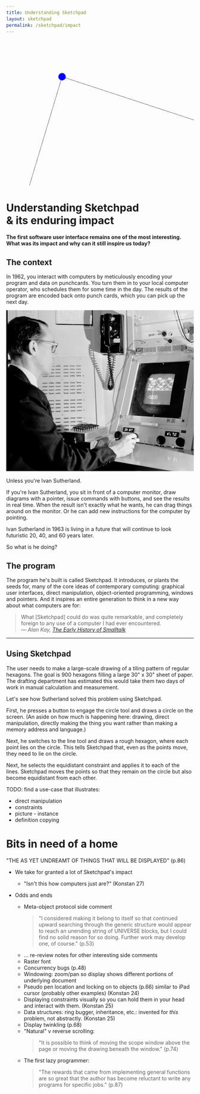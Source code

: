 ```yaml
---
title: Understanding Sketchpad
layout: sketchpad
permalink: /sketchpad/impact
---
```


<canvas height="512" width="512" id="sketchpad-canvas"></canvas>

<svg width="900" height="700">
  <line x1="150" y1="100" x2="30" y2="500" stroke="black" stroke-dasharray="-2" stroke-width="1" />
  <line x1="150" y1="100" x2="30" y2="500" stroke="white" stroke-dasharray="2" stroke-width="1" />
  <line x1="150" y1="100" x2="760" y2="300" stroke="black" stroke-dasharray="-2" stroke-width="1" />
  <line x1="150" y1="100" x2="760" y2="300" stroke="white" stroke-dasharray="2" stroke-width="1" />
  <circle cx="150" cy="100" r="10" fill="blue" />
  <circle cx="30" cy="500" r="10" fill="green" />
  <circle cx="760" cy="300" r="10" fill="red" />
</svg>

# Understanding Sketchpad<br><span>&amp; its enduring impact</span>

#### The first software user interface remains one of the most interesting. What was its impact and why can it still inspire us today?

## The context

In 1962, you interact with computers by meticulously encoding your program and data on punchcards. You turn them in to your local computer operator, who schedules them for some time in the day. The results of the program are encoded back onto punch cards, which you can pick up the next day.

<aside>
<img alt="1962-08-12, Ivan Sutherland using Sketchpad graphics program at the TX-2 Computer" src="/img/sketchpad/sutherland-using-sketchpad.jpg" />
</aside>

Unless you're Ivan Sutherland.

If you're Ivan Sutherland, you sit in front of a computer monitor, draw diagrams with a pointer, issue commands with buttons, and see the results in real time. When the result isn't exactly what he wants, he can drag things around on the monitor. Or he can add new instructions for the computer by pointing.

Ivan Sutherland in 1963 is living in a future that will continue to look futuristic 20, 40, and 60 years later.

So what is he doing?

## The program

The program he's built is called Sketchpad. It introduces, or plants the seeds for, many of the core ideas of contemporary computing: graphical user interfaces, direct manipulation, object-oriented programming, windows and pointers. And it inspires an entire generation to think in a new way about what computers are for:

<blockquote>What [Sketchpad] could do was quite remarkable, and completely foreign to any use of a computer I had ever encountered.<br><cite>&mdash; Alan Kay, <a href="https://worrydream.com/EarlyHistoryOfSmalltalk/">The Early History of Smalltalk</a></cite></blockquote>

<hr>

## Using Sketchpad

The user needs to make a large-scale drawing of a tiling pattern of regular hexagons. The goal is 900 hexagons filling a large 30" x 30" sheet of paper. The drafting department has estimated this would take them two days of work in manual calculation and measurement.

Let's see how Sutherland solved this problem using Sketchpad.

First, he presses a button to engage the circle tool and draws a circle on the screen. (An aside on how much is happening here: drawing, direct manipulation, directly making the thing you want rather than making a memory address and language.)

Next, he switches to the line tool and draws a rough hexagon, where each point lies on the circle. This tells Sketchpad that, even as the points move, they need to lie on the circle.

Next, he selects the equidistant constraint and applies it to each of the lines. Sketchpad moves the points so that they remain on the circle but also become equidistant from each other.

TODO: find a use-case that illustrates:

- direct manipulation
- constraints
- picture - instance
- definition copying

# Bits in need of a home

"THE AS YET UNDREAMT OF THINGS THAT WILL BE DISPLAYED" (p.86)

- We take for granted a lot of Sketchpad's impact

  - "Isn't this how computers just are?" (Konstan 27)

- Odds and ends

  - Meta-object protocol side comment
    > "I considered making it belong to itself so that continued upward searching through the generic structure would appear to reach an unending string of UNIVERSE blocks, but I could find no solid reason for so doing. Further work may develop one, of course." (p.53)
  - ... re-review notes for other interesting side comments
  - Raster font
  - Concurrency bugs (p.48)
  - Windowing: zoom/pan so display shows different portions of underlying document
  - Pseudo pen location and locking on to objects (p.66) similar to iPad cursor (probably other examples) (Konstan 24)
  - Displaying constraints visually so you can hold them in your head and interact with them. (Konstan 25)
  - Data structures: ring bugger, inheritance, etc.: invented for _this_ problem, not abstractly. (Konstan 25)
  - Display twinkling (p.68)
  - "Natural" v reverse scrolling:
    > "It is possible to think of moving the scope window above the page or moving the drawing beneath the window." (p.74)
  - The first lazy programmer:
    > "The rewards that came from implementing general functions are so great that the author has become reluctant to write any programs for specific jobs." (p.87)

<script>
  // src/lib.ts
function angle([x1, y1], [x2, y2]) {
  let dx = x2 - x1;
  let dy = y2 - y1;
  let collapsedAngle = Math.atan(dy / dx);
  let directionalAngle = collapsedAngle + (dx < 0 ? Math.PI : 0);
  return directionalAngle + (directionalAngle < 0 ? Math.PI * 2 : 0);
}
function distance([x1, y1], [x2, y2]) {
  return Math.sqrt(Math.pow(x2 - x1, 2) + Math.pow(y2 - y1, 2));
}
var clamp = (min, val, max) => {
  return Math.max(min, Math.min(val, max));
};
var sum = (a, b) => a + b;

// src/ring.ts
function createHen(parent) {
  let partialHen = {
    type: "hen",
    self: parent
  };
  let fakeCompleteHen = partialHen;
  fakeCompleteHen.next = fakeCompleteHen;
  fakeCompleteHen.prev = fakeCompleteHen;
  return fakeCompleteHen;
}
function clearHen(hen) {
  let current = hen.next;
  while (current.type === "chicken") {
    let next = current.next;
    emptyChicken(current);
    current = next;
  }
  hen.next = hen;
  hen.prev = hen;
}
function collectChickens(hen) {
  let r = [];
  let current = hen.next;
  while (current.type === "chicken") {
    r.push(current.self);
    current = current.next;
  }
  return r;
}
function mergeHens(hen, other) {
  if (other.next === other)
    return;
  let oldLast = hen.prev;
  oldLast.next = other.next;
  oldLast.next.prev = oldLast;
  other.prev.next = hen;
  hen.prev = other.prev;
  other.next = hen;
  other.prev = hen;
}
function isChicken(item) {
  return item && item.type === "chicken";
}
function createEmptyChicken(self) {
  let partialChicken = {
    type: "chicken",
    self
  };
  let fakeCompleteChicken = partialChicken;
  fakeCompleteChicken.next = fakeCompleteChicken;
  fakeCompleteChicken.prev = fakeCompleteChicken;
  return fakeCompleteChicken;
}
function emptyChicken(chicken) {
  chicken.next = chicken;
  chicken.prev = chicken;
}
function isEmptyChicken(chicken) {
  return chicken.next == chicken;
}
function chickenParent(chicken) {
  let current = chicken;
  while (current.type === "chicken") {
    current = current.next;
  }
  return current.self;
}
function addChicken(hen, child) {
  let lastSibling = hen.prev;
  let chicken = {
    type: "chicken",
    self: child,
    prev: lastSibling,
    next: hen
  };
  lastSibling.next = chicken;
  hen.prev = chicken;
  return chicken;
}
function removeChicken(chicken) {
  if (isEmptyChicken(chicken))
    return;
  [chicken.next.prev, chicken.prev.next] = [chicken.prev, chicken.next];
  emptyChicken(chicken);
}

// src/constraint.ts
class Constraint {
  picture;
  constructor(picture) {
    this.picture = addChicken(picture, this);
  }
  display(_d, _displayTransform) {
  }
  remove() {
    removeChicken(this.picture);
  }
}

class SameXConstraint extends Constraint {
  p1;
  p2;
  picture;
  constructor(p1, p2, picture) {
    super(picture);
    this.p1 = addChicken(p1.constraints, this);
    this.p2 = addChicken(p2.constraints, this);
    this.picture = createEmptyChicken(this);
  }
  remove() {
    super.remove();
    removeChicken(this.p1);
    removeChicken(this.p2);
  }
  get x1() {
    return chickenParent(this.p1).x;
  }
  get x2() {
    return chickenParent(this.p2).x;
  }
  error() {
    return Math.abs(this.x1 - this.x2);
  }
  name() {
    return "X";
  }
  ncon() {
    return 1;
  }
  chvar() {
    return 2;
  }
}

class SameYConstraint extends Constraint {
  p1;
  p2;
  picture;
  constructor(p1, p2, picture) {
    super(picture);
    this.p1 = addChicken(p1.constraints, this);
    this.p2 = addChicken(p2.constraints, this);
    this.picture = createEmptyChicken(this);
  }
  remove() {
    super.remove();
    removeChicken(this.p1);
    removeChicken(this.p2);
  }
  get y1() {
    return chickenParent(this.p1).y;
  }
  get y2() {
    return chickenParent(this.p2).y;
  }
  error() {
    return Math.abs(this.y1 - this.y2);
  }
  name() {
    return "Y";
  }
  ncon() {
    return 1;
  }
  chvar() {
    return 2;
  }
}

class PointOnLineConstraint extends Constraint {
  point;
  end1;
  end2;
  constructor(point, end1, end2, picture) {
    super(picture);
    this.point = addChicken(point.constraints, this);
    this.end1 = addChicken(end1.constraints, this);
    this.end2 = addChicken(end2.constraints, this);
  }
  remove() {
    super.remove();
    removeChicken(this.point);
    removeChicken(this.end1);
    removeChicken(this.end2);
  }
  get pointPosition() {
    let point = chickenParent(this.point);
    return [point.x, point.y];
  }
  get end1Position() {
    let end1 = chickenParent(this.end1);
    return [end1.x, end1.y];
  }
  get end2Position() {
    let end2 = chickenParent(this.end2);
    return [end2.x, end2.y];
  }
  error() {
    let end1 = this.end1Position;
    let end2 = this.end2Position;
    let point = this.pointPosition;
    let dist = distance(end1, point);
    let theta = angle(end1, end2) - angle(end1, point);
    let errorOrthogonal = dist * Math.sin(theta);
    let pointParallelDistance = dist * Math.cos(theta);
    let end2Distance = distance(end1, end2);
    let errorParallel = 0;
    if (pointParallelDistance < 0) {
      errorParallel = -pointParallelDistance;
    }
    if (pointParallelDistance > end2Distance) {
      errorParallel = pointParallelDistance - end2Distance;
    }
    return Math.sqrt(Math.pow(errorOrthogonal, 2) + Math.pow(errorParallel, 2));
  }
  name() {
    return "L";
  }
  ncon() {
    return 2;
  }
  chvar() {
    return 2;
  }
}
class PointOnArcConstraint extends Constraint {
  point;
  center;
  start;
  end;
  constructor(point, center, start, end, picture) {
    super(picture);
    this.point = addChicken(point.constraints, this);
    this.center = addChicken(center.constraints, this);
    this.start = addChicken(start.constraints, this);
    this.end = addChicken(end.constraints, this);
  }
  remove() {
    super.remove();
    removeChicken(this.point);
    removeChicken(this.center);
    removeChicken(this.start);
    removeChicken(this.end);
  }
  get pointPosition() {
    let point = chickenParent(this.point);
    return [point.x, point.y];
  }
  get centerPosition() {
    let center = chickenParent(this.center);
    return [center.x, center.y];
  }
  get startPosition() {
    let start = chickenParent(this.start);
    return [start.x, start.y];
  }
  get endPosition() {
    let end = chickenParent(this.end);
    return [end.x, end.y];
  }
  error() {
    let center = this.centerPosition;
    let start = this.startPosition;
    let end = this.endPosition;
    let point = this.pointPosition;
    let dist = distance(center, point);
    let radius = distance(center, start);
    let radiusError = Math.abs(radius - dist);
    let startAngle = angle(center, start);
    let endAngle = angle(center, end);
    let pointAngle = angle(center, point);
    if (endAngle <= startAngle)
      endAngle += 2 * Math.PI;
    let angleError = 0;
    if (pointAngle < startAngle) {
      angleError = radius * (startAngle - pointAngle);
    } else if (pointAngle > endAngle) {
      angleError = radius * (pointAngle - endAngle);
    }
    return Math.sqrt(Math.pow(radiusError, 2) + Math.pow(angleError, 2));
  }
  name() {
    return "C";
  }
  ncon() {
    return 2;
  }
  chvar() {
    return 4;
  }
}

class SameDistanceConstraint extends Constraint {
  pa1;
  pa2;
  pb1;
  pb2;
  constructor(pa1, pa2, pb1, pb2, picture) {
    super(picture);
    this.pa1 = addChicken(pa1.constraints, this);
    this.pa2 = addChicken(pa2.constraints, this);
    this.pb1 = addChicken(pb1.constraints, this);
    this.pb2 = addChicken(pb2.constraints, this);
  }
  remove() {
    super.remove();
    removeChicken(this.pa1);
    removeChicken(this.pa2);
    removeChicken(this.pb1);
    removeChicken(this.pb2);
  }
  error() {
    let da = distance(chickenParent(this.pa1).position, chickenParent(this.pa2).position);
    let db = distance(chickenParent(this.pb1).position, chickenParent(this.pb2).position);
    return Math.abs(db - da);
  }
  name() {
    return "P";
  }
  ncon() {
    return 1;
  }
  chvar() {
    return 4;
  }
}

class PerpendicularConstraint extends Constraint {
  pa1;
  pa2;
  pb1;
  pb2;
  constructor(pa1, pa2, pb1, pb2, picture) {
    super(picture);
    this.pa1 = addChicken(pa1.constraints, this);
    this.pa2 = addChicken(pa2.constraints, this);
    this.pb1 = addChicken(pb1.constraints, this);
    this.pb2 = addChicken(pb2.constraints, this);
  }
  remove() {
    super.remove();
    removeChicken(this.pa1);
    removeChicken(this.pa2);
    removeChicken(this.pb1);
    removeChicken(this.pb2);
  }
  error() {
    let pa1 = chickenParent(this.pa1).position;
    let pa2 = chickenParent(this.pa2).position;
    let pb1 = chickenParent(this.pb1).position;
    let pb2 = chickenParent(this.pb2).position;
    let minD = Math.min(distance(pa1, pa2), distance(pb1, pb2));
    let angle1 = angle(pa1, pa2);
    let angle2 = angle(pb1, pb2);
    return Math.abs(Math.cos(Math.abs(angle2 - angle1)) * minD);
  }
  name() {
    return "+";
  }
  ncon() {
    return 1;
  }
  chvar() {
    return 4;
  }
}

class ParallelConstraint extends Constraint {
  pa1;
  pa2;
  pb1;
  pb2;
  constructor(pa1, pa2, pb1, pb2, picture) {
    super(picture);
    this.pa1 = addChicken(pa1.constraints, this);
    this.pa2 = addChicken(pa2.constraints, this);
    this.pb1 = addChicken(pb1.constraints, this);
    this.pb2 = addChicken(pb2.constraints, this);
  }
  remove() {
    super.remove();
    removeChicken(this.pa1);
    removeChicken(this.pa2);
    removeChicken(this.pb1);
    removeChicken(this.pb2);
  }
  error() {
    let pa1 = chickenParent(this.pa1).position;
    let pa2 = chickenParent(this.pa2).position;
    let pb1 = chickenParent(this.pb1).position;
    let pb2 = chickenParent(this.pb2).position;
    let minD = Math.min(distance(pa1, pa2), distance(pb1, pb2));
    let angle1 = angle(pa1, pa2);
    let angle2 = angle(pb1, pb2);
    return Math.abs(Math.sin(Math.abs(angle2 - angle1)) * minD);
  }
  name() {
    return "=";
  }
  ncon() {
    return 1;
  }
  chvar() {
    return 4;
  }
}

// src/document.ts
class Universe {
  currentPicture;
  pictures;
  movings;
  #runConstraints;
  constraintTimeout;
  constructor() {
    this.currentPicture = new Picture;
    this.pictures = [this.currentPicture];
    this.movings = createHen(this);
    this.#runConstraints = false;
  }
  set runConstraints(value) {
    if (this.constraintTimeout) {
      clearTimeout(this.constraintTimeout);
      this.constraintTimeout = undefined;
    }
    this.#runConstraints = value;
    if (this.#runConstraints)
      this.loop();
  }
  loop() {
    this.pictures.flatMap((p) => collectChickens(p.variables)).map((v) => v.satisfyConstraints());
    this.constraintTimeout = setTimeout(() => this.loop(), 10);
  }
  addPicture() {
    let p = new Picture;
    this.pictures.push(p);
    this.currentPicture = p;
    clearHen(this.movings);
    return p;
  }
  addMovings(items) {
    items.forEach((item) => item.startMoving(this.movings));
  }
  clearMovings() {
    clearHen(this.movings);
  }
  moveMovings([dx, dy]) {
    let moveds = new Set;
    collectChickens(this.movings).forEach((moving) => moving.move(dx, dy, moveds));
  }
  addPointInLineSegment(position) {
    let picture = this.currentPicture;
    let current = this.movings.next;
    if (isChicken(current.next))
      throw new Error("Cannot draw line while more than one item is moving");
    if (isChicken(current) && !(current.self instanceof Point))
      throw new Error("Cannot draw line while current moving is not a Point.");
    let p1 = position instanceof Point ? position : picture.addPoint(position);
    let p0 = current.self instanceof Point ? current.self : picture.addPoint([p1.x, p1.y]);
    let l = picture.addLine(p0, p1);
    if (isChicken(current))
      removeChicken(current);
    addChicken(this.movings, p1);
    return p1;
  }
  display(d, dt) {
    this.currentPicture.display(d, dt);
  }
}

class Picture {
  parts;
  variables;
  constraints;
  attachers;
  instances;
  constructor() {
    this.parts = createHen(this);
    this.variables = createHen(this);
    this.constraints = createHen(this);
    this.attachers = createHen(this);
    this.instances = createHen(this);
  }
  display(d, dt) {
    let current = this.parts.next;
    while (isChicken(current)) {
      current.self.display(d, dt);
      current = current.next;
    }
  }
  addSameXConstraint(p1, p2) {
    return new SameXConstraint(p1, p2, this.constraints);
  }
  addSameYConstraint(p1, p2) {
    return new SameYConstraint(p1, p2, this.constraints);
  }
  addPointOnLineConstraint(p, end1, end2) {
    return new PointOnLineConstraint(p, end1, end2, this.constraints);
  }
  addPointOnArcConstraint(p, center, start, end) {
    return new PointOnArcConstraint(p, center, start, end, this.constraints);
  }
  addSameDistanceConstraint(pa1, pa2, pb1, pb2) {
    return new SameDistanceConstraint(pa1, pa2, pb1, pb2, this.constraints);
  }
  addPerpendicularConstraint(pa1, pa2, pb1, pb2) {
    return new PerpendicularConstraint(pa1, pa2, pb1, pb2, this.constraints);
  }
  addParallelConstraint(pa1, pa2, pb1, pb2) {
    return new ParallelConstraint(pa1, pa2, pb1, pb2, this.constraints);
  }
  addPoint(position) {
    return new Point(position, this.parts, this.variables);
  }
  addLine(start, end) {
    return new Line(start.linesAndArcs, end.linesAndArcs, this.parts);
  }
  addArc(center, start, end) {
    let arc = new Arc(center.linesAndArcs, start.linesAndArcs, end.linesAndArcs, this.parts);
    this.addPointOnArcConstraint(end, center, start, end);
    return arc;
  }
  addInstance(ofPicture, cx = 0, cy = 0, zoom = 1, rotation = 0) {
    return new Instance(this.variables, this.parts, ofPicture, [cx, cy], zoom, rotation);
  }
}

class Variable {
  isVariable;
  constraints;
  constructor(variables) {
    this.isVariable = addChicken(variables, this);
    this.constraints = createHen(this);
  }
  error() {
    let cs = collectChickens(this.constraints);
    return cs.map((c) => Math.pow(c.error(), 2)).reduce(sum, 0);
  }
  merge(other) {
    removeChicken(other.isVariable);
    mergeHens(this.constraints, other.constraints);
    return this;
  }
  remove() {
    removeChicken(this.isVariable);
    collectChickens(this.constraints).forEach((c) => c.remove());
  }
}

class Instance extends Variable {
  cx;
  cy;
  zoom;
  rotation;
  inPicture;
  ofPicture;
  constructor(variables, inPicture, ofPicture, [cx, cy] = [0, 0], zoom = 0.5, rotation = 0) {
    super(variables);
    this.cx = cx;
    this.cy = cy;
    this.zoom = zoom;
    this.rotation = rotation;
    this.inPicture = addChicken(inPicture, this);
    this.ofPicture = addChicken(ofPicture.instances, this);
  }
  error() {
    let cs = collectChickens(this.constraints);
    return cs.map((c) => c.error()).reduce(sum, 0);
  }
  display(d, displayTransform) {
    const dt = ([x, y]) => {
      let scaledX = x * this.zoom;
      let scaledY = y * this.zoom;
      return displayTransform([
        scaledX * Math.cos(this.rotation) - scaledY * Math.sin(this.rotation) + this.cx,
        scaledX * Math.sin(this.rotation) + scaledY * Math.cos(this.rotation) + this.cy
      ]);
    };
    let instance = this;
    let drawonableWithoutAttribution = {
      drawPoint(point, item) {
        return d.drawPoint(point, instance);
      },
      drawLine(start, end, item) {
        return d.drawLine(start, end, instance);
      }
    };
    chickenParent(this.ofPicture).display(drawonableWithoutAttribution, dt);
  }
  satisfyConstraints() {
  }
}

class Arc {
  center;
  start;
  end;
  attacher;
  picture;
  moving;
  constructor(center, start, end, picture) {
    this.center = addChicken(center, this);
    this.start = addChicken(start, this);
    this.end = addChicken(end, this);
    this.picture = addChicken(picture, this);
    this.attacher = createEmptyChicken(this);
    this.moving = createEmptyChicken(this);
  }
  remove() {
    removeChicken(this.center);
    removeChicken(this.start);
    removeChicken(this.end);
    removeChicken(this.picture);
    removeChicken(this.attacher);
    removeChicken(this.moving);
  }
  isMoving() {
    return !isEmptyChicken(this.moving);
  }
  startMoving(movings) {
    this.moving = addChicken(movings, this);
  }
  endMoving() {
    removeChicken(this.moving);
  }
  get centerPosition() {
    return chickenParent(this.center).position;
  }
  get startPosition() {
    return chickenParent(this.start).position;
  }
  get endPosition() {
    return chickenParent(this.end).position;
  }
  display(d, dt) {
    let center = this.centerPosition;
    let start = this.startPosition;
    let end = this.endPosition;
    let [cx, cy] = center;
    let [x, y] = start;
    let r = distance(center, start);
    let startAngle = angle(center, start);
    let endAngle = angle(center, end);
    if (endAngle <= startAngle) {
      endAngle += 2 * Math.PI;
    }
    let arcRadians = endAngle - startAngle;
    if (arcRadians < 0)
      arcRadians += 2 * Math.PI;
    let steps = 0;
    while (steps++ < arcRadians * r) {
      d.drawPoint(dt([x, y]), this);
      x = x - 1 / r * (y - cy);
      y = y + 1 / r * (x - cx);
    }
  }
  move(dx, dy, moved) {
  }
  constrainPoint(point) {
    chickenParent(this.picture).addPointOnArcConstraint(point, chickenParent(this.center), chickenParent(this.start), chickenParent(this.end));
  }
}

class Line {
  start;
  end;
  attacher;
  picture;
  moving;
  constructor(start, end, picture) {
    this.start = addChicken(start, this);
    this.end = addChicken(end, this);
    this.picture = addChicken(picture, this);
    this.attacher = createEmptyChicken(this);
    this.moving = createEmptyChicken(this);
  }
  remove() {
    removeChicken(this.start);
    removeChicken(this.end);
    removeChicken(this.picture);
    removeChicken(this.attacher);
    removeChicken(this.moving);
  }
  isMoving() {
    return !isEmptyChicken(this.moving);
  }
  startMoving(movings) {
    this.moving = addChicken(movings, this);
  }
  endMoving() {
    removeChicken(this.moving);
  }
  display(d, dt) {
    d.drawLine(dt(this.startPosition), dt(this.endPosition), this);
  }
  move(dx, dy, moved) {
  }
  bounds() {
    return { xMin: 0, xMax: 0, yMin: 0, yMax: 0 };
  }
  get startPoint() {
    return chickenParent(this.start);
  }
  get endPoint() {
    return chickenParent(this.end);
  }
  get startPosition() {
    let p = this.startPoint;
    return [p.x, p.y];
  }
  get endPosition() {
    let p = this.endPoint;
    return [p.x, p.y];
  }
  constrainPoint(point) {
    chickenParent(this.picture).addPointOnLineConstraint(point, this.startPoint, this.endPoint);
  }
}

class Point extends Variable {
  x;
  y;
  attacher;
  picture;
  linesAndArcs;
  instancePointConstraints;
  moving;
  constructor([x, y], picture, variables) {
    super(variables);
    this.x = x;
    this.y = y;
    this.picture = addChicken(picture, this);
    this.instancePointConstraints = createHen(this);
    this.linesAndArcs = createHen(this);
    this.moving = createEmptyChicken(this);
    this.attacher = createEmptyChicken(this);
  }
  remove() {
    super.remove();
    removeChicken(this.picture);
    collectChickens(this.linesAndArcs).forEach((s) => s.remove());
  }
  merge(other) {
    this.x = other.x;
    this.y = other.y;
    mergeHens(this.instancePointConstraints, other.instancePointConstraints);
    mergeHens(this.linesAndArcs, other.linesAndArcs);
    if (isEmptyChicken(this.moving)) {
      other.moving.self = this;
    } else {
      removeChicken(other.moving);
    }
    if (isEmptyChicken(this.attacher)) {
      other.attacher.self = this;
    } else {
      removeChicken(other.attacher);
    }
    super.merge(other);
    removeChicken(other.picture);
    return this;
  }
  isMoving() {
    return !isEmptyChicken(this.moving);
  }
  startMoving(movings) {
    this.moving = addChicken(movings, this);
  }
  endMoving() {
    removeChicken(this.moving);
  }
  satisfyConstraints() {
    let minDifference = 0.5;
    let e0 = this.error();
    this.x += 1;
    let exp = this.error();
    this.x -= 2;
    let exn = this.error();
    this.x += 1;
    if (exp < exn && e0 - exp > minDifference) {
      this.x += 1;
      e0 = exp;
    } else if (e0 - exn > minDifference) {
      this.x -= 1;
      e0 = exn;
    }
    this.y += 1;
    let eyp = this.error();
    this.y -= 2;
    let eyn = this.error();
    this.y += 1;
    if (eyp < eyn && e0 - eyp > minDifference) {
      this.y += 1;
    } else if (e0 - eyn > minDifference) {
      this.y -= 1;
    }
  }
  display(d, dt) {
    d.drawPoint(dt([this.x, this.y]), this);
  }
  move(dx, dy, moveds) {
    if (moveds.has(this))
      return;
    this.x += dx;
    this.y += dy;
    moveds.add(this);
  }
  bounds() {
    return { xMin: 0, xMax: 0, yMin: 0, yMax: 0 };
  }
  get position() {
    return [this.x, this.y];
  }
}

// src/display.ts
class DisplayFile {
  pixels;
  cx;
  cy;
  zoom;
  logicalWidth = 1024;
  logicalHeight = 1024;
  mousePosition;
  pointNearestCursor;
  shapesNearCursor;
  constructor() {
    this.cx = 0;
    this.cy = 0;
    this.zoom = 0.5;
    this.pixels = [];
    this.mousePosition = [0, 0];
    this.pointNearestCursor = undefined;
    this.shapesNearCursor = new Set;
  }
  displayTransform() {
    return ([x, y]) => {
      return [
        Math.round((x - this.cx) * this.zoom) + this.logicalWidth / 2,
        Math.round((this.cy - y) * this.zoom) + this.logicalHeight / 2
      ];
    };
  }
  inverseDisplayTransform() {
    return ([x, y]) => {
      return [
        (x - this.logicalWidth / 2) / this.zoom + this.cx,
        -(y - this.logicalHeight / 2) / this.zoom + this.cy
      ];
    };
  }
  clear() {
    this.pixels = [];
    this.pointNearestCursor = undefined;
    this.shapesNearCursor.clear();
  }
  twinkle() {
    let times = this.pixels.length;
    for (let i = 0;i < times; i++) {
      let j = Math.floor(Math.random() * times);
      let k = Math.floor(Math.random() * times);
      [this.pixels[j], this.pixels[k]] = [this.pixels[k], this.pixels[j]];
    }
  }
  drawPoint([x, y], item) {
    if (x < 0 || x > this.logicalWidth)
      return;
    if (y < 0 || y > this.logicalHeight)
      return;
    this.pixels.push([x, y]);
    if (item instanceof Point) {
      if (!isEmptyChicken(item.moving))
        return;
      let d = distance([x, y], this.mousePosition);
      if (d > 6)
        return;
      let dCurrent = this.pointNearestCursor ? distance(this.pointNearestCursor.position, this.mousePosition) : Infinity;
      if (d > dCurrent)
        return;
      this.pointNearestCursor = item;
    } else if (item instanceof Arc || item instanceof Line) {
      if (!isEmptyChicken(item.moving))
        return;
      let d = distance([x, y], this.mousePosition);
      if (d > 4)
        return;
      this.shapesNearCursor.add(item);
    }
  }
  drawLine([x1, y1], [x2, y2], item) {
    let xdiff = Math.abs(x2 - x1);
    let ydiff = Math.abs(y2 - y1);
    let steps = Math.max(xdiff, ydiff);
    let dx = (x2 - x1) / steps;
    let dy = (y2 - y1) / steps;
    let x = x1;
    let y = y1;
    for (let i = 0;i < steps; i++) {
      let xNext = x + dx;
      let yNext = y + dy;
      this.drawPoint([Math.round(xNext), Math.round(yNext)], item);
      x = xNext;
      y = yNext;
    }
  }
}
class Mode {
  universe;
  displayFile;
  constructor(universe, displayFile) {
    this.universe = universe;
    this.displayFile = displayFile;
  }
  cursorMoved(dx, dy) {
  }
  buttonDown(position) {
  }
  buttonUp(position) {
  }
  cleanup() {
  }
}

class LineMode extends Mode {
  constructor() {
    super(...arguments);
  }
  movingPoint;
  buttonDown(position) {
    if (this.displayFile.pointNearestCursor && this.movingPoint) {
      this.displayFile.pointNearestCursor.merge(this.movingPoint);
      this.universe.clearMovings();
      this.movingPoint = undefined;
    } else {
      let toPoint = this.universe.currentPicture.addPoint(position);
      let fromPoint = this.movingPoint || this.displayFile.pointNearestCursor || this.universe.currentPicture.addPoint(position);
      this.universe.currentPicture.addLine(fromPoint, toPoint);
      if (!this.displayFile.pointNearestCursor) {
        this.displayFile.shapesNearCursor.forEach((shape) => {
          shape.constrainPoint(fromPoint);
        });
      }
      this.universe.clearMovings();
      this.universe.addMovings([toPoint]);
      this.movingPoint = toPoint;
    }
  }
  cursorMoved(dx, dy) {
    this.universe.moveMovings([dx, dy]);
  }
  cleanup() {
    this.universe.clearMovings();
  }
}

class PauseMode extends Mode {
  constructor(universe, displayFile) {
    super(universe, displayFile);
    this.universe.runConstraints = false;
    const { constraints, parts } = this.universe.currentPicture;
    console.log({
      constraints: collectChickens(constraints),
      parts: collectChickens(parts)
    });
  }
  cleanup() {
    this.universe.runConstraints = true;
  }
}

class ArcMode extends Mode {
  constructor() {
    super(...arguments);
  }
  arc;
  next;
  makeCurrentPoint(position) {
    let nearPoint = this.displayFile.pointNearestCursor;
    if (nearPoint)
      return nearPoint;
    let newPoint = this.universe.currentPicture.addPoint(position);
    this.displayFile.shapesNearCursor.forEach((shape) => {
      shape.constrainPoint(newPoint);
    });
    return newPoint;
  }
  buttonUp(position) {
    if (!this.arc) {
      let center = this.makeCurrentPoint(position);
      let start = this.universe.currentPicture.addPoint(position);
      let end = this.universe.currentPicture.addPoint(position);
      this.arc = this.universe.currentPicture.addArc(center, start, end);
      this.universe.addMovings([start, end]);
      this.next = "start";
      this.universe.runConstraints = false;
    } else if (this.next === "start") {
      let currentPoint = this.makeCurrentPoint(position);
      currentPoint.merge(chickenParent(this.arc.start));
      this.universe.clearMovings();
      this.universe.addMovings([chickenParent(this.arc.end)]);
      this.next = "end";
    } else {
      let currentPoint = this.makeCurrentPoint(position);
      currentPoint.merge(chickenParent(this.arc.end));
      this.universe.clearMovings();
      this.arc = undefined;
      this.universe.runConstraints = true;
    }
  }
  cursorMoved(dx, dy) {
    this.universe.moveMovings([dx, dy]);
  }
  cleanup() {
    this.universe.clearMovings();
    this.universe.runConstraints = true;
  }
}

class MoveMode extends Mode {
  constructor() {
    super(...arguments);
  }
  state = "waiting";
  buttonDown(_position) {
    if (this.state != "waiting") {
      console.error(`Received buttonDown in unexpected state: ${this.state}`);
      return;
    }
    if (this.displayFile.pointNearestCursor) {
      this.state = "dragging";
      this.universe.addMovings([this.displayFile.pointNearestCursor]);
      this.universe.runConstraints = false;
    } else {
      this.state = "panning";
    }
  }
  cursorMoved(dx, dy) {
    switch (this.state) {
      case "dragging":
        this.universe.moveMovings([dx, dy]);
        return;
      case "panning":
        this.displayFile.cx -= dx;
        this.displayFile.cy -= dy;
        return;
    }
  }
  buttonUp() {
    this.universe.clearMovings();
    this.universe.runConstraints = true;
    this.state = "waiting";
  }
  cleanup() {
    this.universe.clearMovings();
    this.universe.runConstraints = true;
  }
}
class PerpendicularConstraintMode extends Mode {
  constructor() {
    super(...arguments);
  }
  state = { state: "start" };
  buttonDown(_position) {
    function isLine(shape) {
      return shape instanceof Line;
    }
    let currentLine = [...this.displayFile.shapesNearCursor].find(isLine);
    if (this.state.state === "start") {
      if (currentLine)
        this.state = { state: "first", previousLine: currentLine };
    } else {
      if (currentLine) {
        let firstLine = this.state.previousLine;
        this.universe.currentPicture.addPerpendicularConstraint(firstLine.startPoint, firstLine.endPoint, currentLine.startPoint, currentLine.endPoint);
        this.state.previousLine = currentLine;
      }
    }
  }
}

class Display {
  #universe;
  #displayFile;
  #canvas;
  #pixelsPerDraw = 2000;
  #pixelIndex = 0;
  #mode;
  constructor(df, canvas, universe) {
    this.#displayFile = df;
    this.#canvas = canvas;
    this.#universe = universe;
    let xScale = canvas.width / this.#displayFile.logicalWidth;
    let yScale = canvas.height / this.#displayFile.logicalHeight;
    canvas.getContext("2d")?.scale(xScale, yScale);
    this.#mode = new MoveMode(universe, df);
    this.loop();
    this.#canvas.style.cursor = "none";
    this.#canvas.addEventListener("wheel", (e) => {
      e.preventDefault();
      let zoom = this.#displayFile.zoom;
      zoom += e.deltaY * -0.01;
      zoom = clamp(0.1, zoom, 10);
      this.#displayFile.zoom = zoom;
    });
    let prevMX = 0;
    let prevMY = 0;
    let docPosition = (canvasPosition) => this.#displayFile.inverseDisplayTransform()(canvasPosition);
    this.#canvas.addEventListener("mousemove", (e) => {
      let mx = e.offsetX / xScale;
      let my = e.offsetY / yScale;
      this.#displayFile.mousePosition = [mx, my];
      let dx = (mx - prevMX) / this.#displayFile.zoom;
      let dy = -(my - prevMY) / this.#displayFile.zoom;
      this.#mode.cursorMoved(dx, dy);
      prevMX = mx;
      prevMY = my;
    });
    this.#canvas.addEventListener("mousedown", (e) => {
      this.#mode.buttonDown(this.#displayFile.inverseDisplayTransform()([
        e.offsetX / xScale,
        e.offsetY / yScale
      ]));
    });
    this.#canvas.addEventListener("mouseup", (e) => {
      this.#mode.buttonUp(this.#displayFile.inverseDisplayTransform()([
        e.offsetX / xScale,
        e.offsetY / yScale
      ]));
    });
    this.#canvas.ownerDocument.addEventListener("keyup", (e) => {
      let key = e.key;
      let modeClass = key === "l" ? LineMode : key === "m" ? MoveMode : key === "a" ? ArcMode : key === "c" ? PerpendicularConstraintMode : key === "p" ? PauseMode : undefined;
      if (modeClass && !(this.#mode instanceof modeClass)) {
        this.#mode.cleanup();
        this.#mode = new modeClass(this.#universe, this.#displayFile);
      }
    });
  }
  loop() {
    this.#displayFile.twinkle();
    this.render();
    requestAnimationFrame(() => this.loop());
  }
  render() {
    const ctx = this.#canvas.getContext("2d");
    if (!ctx)
      throw new Error("canot get canvas context");
    ctx.fillStyle = "rgb(30 30 30 / 40%)";
    ctx.fillRect(0, 0, this.#displayFile.logicalWidth, this.#displayFile.logicalHeight);
    ctx.fillStyle = "rgb(210 240 255 / 50%)";
    const pixels = this.#displayFile.pixels;
    if (pixels.length > 0) {
      let i = this.#pixelIndex;
      for (let j = 0;j < this.#pixelsPerDraw; j++) {
        i = (i + 1) % pixels.length;
        ctx.beginPath();
        ctx.arc(pixels[i][0], pixels[i][1], 1, 0, 2 * Math.PI);
        ctx.fill();
      }
      this.#pixelIndex = i;
    }
    let CURSOR_SIZE = 30;
    let CURSOR_STROKE = 2;
    let [mx, my] = this.#displayFile.mousePosition;
    ctx.fillRect(mx - CURSOR_SIZE / 2, my - CURSOR_STROKE / 2, CURSOR_SIZE, CURSOR_STROKE);
    ctx.fillRect(mx - CURSOR_STROKE / 2, my - CURSOR_SIZE / 2, CURSOR_STROKE, CURSOR_SIZE);
  }
}

// web/index.ts
var canvas = document.getElementById("sketchpad-canvas");
if (!canvas)
  throw new Error("Can't find canvas");
var u = new Universe;
u.runConstraints = true;
var arrowPic = u.currentPicture;
u.addPointInLineSegment([0, 100]);
var p1 = u.addPointInLineSegment([-20, 80]);
u.addPointInLineSegment([0, 100]);
var p2 = u.addPointInLineSegment([20, 80]);
u.addPointInLineSegment([0, 100]);
u.addPointInLineSegment([0, -100]);
var p3 = u.addPointInLineSegment([-20, -80]);
u.addPointInLineSegment([0, -100]);
var p4 = u.addPointInLineSegment([20, -80]);
arrowPic.addSameYConstraint(p1, p2);
arrowPic.addSameXConstraint(p1, p3);
arrowPic.addSameXConstraint(p2, p4);
arrowPic.addSameYConstraint(p3, p4);
var flowerPic = u.addPicture();
flowerPic.addInstance(arrowPic, 0, 0, 1, 0);
flowerPic.addInstance(arrowPic, 0, 0, 1, Math.PI / 6);
flowerPic.addInstance(arrowPic, 0, 0, 1, Math.PI / 3);
flowerPic.addInstance(arrowPic, 0, 0, 1, 3 * Math.PI / 6);
flowerPic.addInstance(arrowPic, 0, 0, 1, 2 * Math.PI / 3);
flowerPic.addInstance(arrowPic, 0, 0, 1, 5 * Math.PI / 6);
var rivetPic = u.addPicture();
var topLeft = rivetPic.addPoint([-90, 100]);
var topRight = rivetPic.addPoint([100, 90]);
var bottomLeft = rivetPic.addPoint([-100, -110]);
var bottomRight = rivetPic.addPoint([200, -150]);
var center = rivetPic.addPoint([0, 0]);
var cStart = rivetPic.addPoint([250, 100]);
var cEnd = rivetPic.addPoint([-250, 100]);
rivetPic.addPointOnLineConstraint(center, topLeft, bottomRight);
rivetPic.addPointOnLineConstraint(center, topRight, bottomLeft);
rivetPic.addPointOnLineConstraint(topLeft, cStart, cEnd);
rivetPic.addPointOnLineConstraint(topRight, cStart, cEnd);
rivetPic.addPerpendicularConstraint(topLeft, bottomLeft, bottomLeft, bottomRight);
rivetPic.addPerpendicularConstraint(bottomLeft, bottomRight, bottomRight, topRight);
rivetPic.addParallelConstraint(bottomLeft, bottomRight, cStart, cEnd);
rivetPic.addLine(topLeft, bottomLeft);
rivetPic.addLine(bottomLeft, bottomRight);
rivetPic.addLine(bottomRight, topRight);
rivetPic.addLine(cStart, cEnd);
rivetPic.addArc(center, cStart, cEnd);
var hexagonPic = u.addPicture();
var c = hexagonPic.addPoint([0, 0]);
var start = hexagonPic.addPoint([200, 0]);
hexagonPic.addArc(c, start, start);
var h1 = hexagonPic.addPoint([200, 0]);
var h2 = hexagonPic.addPoint([80, -160]);
hexagonPic.addLine(h1, h2);
var h3 = hexagonPic.addPoint([-60, -160]);
hexagonPic.addLine(h2, h3);
var h4 = hexagonPic.addPoint([-190, 10]);
hexagonPic.addLine(h3, h4);
var h5 = hexagonPic.addPoint([-70, 140]);
hexagonPic.addLine(h4, h5);
var h6 = hexagonPic.addPoint([70, 150]);
hexagonPic.addLine(h5, h6);
hexagonPic.addLine(h6, h1);
hexagonPic.addPointOnArcConstraint(h1, c, start, start);
hexagonPic.addPointOnArcConstraint(h2, c, start, start);
hexagonPic.addPointOnArcConstraint(h3, c, start, start);
hexagonPic.addPointOnArcConstraint(h4, c, start, start);
hexagonPic.addPointOnArcConstraint(h5, c, start, start);
hexagonPic.addPointOnArcConstraint(h6, c, start, start);
hexagonPic.addSameDistanceConstraint(h1, h2, h2, h3);
hexagonPic.addSameDistanceConstraint(h2, h3, h3, h4);
hexagonPic.addSameDistanceConstraint(h3, h4, h5, h6);
hexagonPic.addSameDistanceConstraint(h4, h5, h6, h1);
var arcConstraintPic = u.addPicture();
{
  let p12 = arcConstraintPic.addPoint([100, 0]);
  let p22 = arcConstraintPic.addPoint([-100, 0]);
  let p32 = arcConstraintPic.addPoint([50, -50]);
  let l1 = arcConstraintPic.addLine(p12, p22);
  let l2 = arcConstraintPic.addLine(p12, p32);
  let l3 = arcConstraintPic.addLine(p32, p22);
  let arc = arcConstraintPic.addArc(p32, p12, p22);
}
var combinedPic = u.addPicture();
combinedPic.addInstance(rivetPic, -400, -400, 1, 0);
combinedPic.addInstance(hexagonPic, 0, 0, 1, 0);
combinedPic.addInstance(flowerPic, 400, 400, 2, 0);
combinedPic.addInstance(arcConstraintPic, -500, 300, 1, 0);
var df = new DisplayFile;
df.zoom = 0.75;
var loop = () => {
  df.clear();
  u.display(df, df.displayTransform());
  requestAnimationFrame(loop);
};
loop();
var d = new Display(df, canvas, u);
</script>
